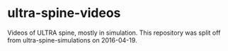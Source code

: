 # ultra-spine-videos
Videos of ULTRA spine, mostly in simulation. This repository was split off from ultra-spine-simulations on 2016-04-19.
